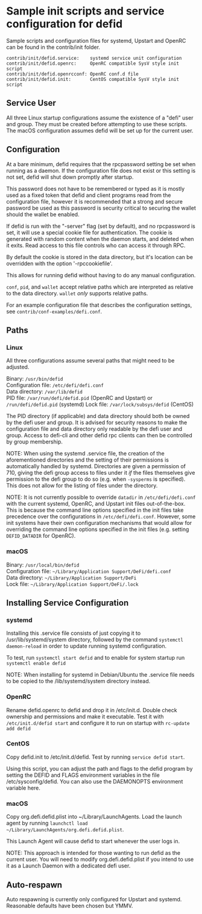 Sample init scripts and service configuration for defid
==========================================================

Sample scripts and configuration files for systemd, Upstart and OpenRC
can be found in the contrib/init folder.

    contrib/init/defid.service:    systemd service unit configuration
    contrib/init/defid.openrc:     OpenRC compatible SysV style init script
    contrib/init/defid.openrcconf: OpenRC conf.d file
    contrib/init/defid.init:       CentOS compatible SysV style init script

Service User
---------------------------------

All three Linux startup configurations assume the existence of a "defi" user
and group.  They must be created before attempting to use these scripts.
The macOS configuration assumes defid will be set up for the current user.

Configuration
---------------------------------

At a bare minimum, defid requires that the rpcpassword setting be set
when running as a daemon.  If the configuration file does not exist or this
setting is not set, defid will shut down promptly after startup.

This password does not have to be remembered or typed as it is mostly used
as a fixed token that defid and client programs read from the configuration
file, however it is recommended that a strong and secure password be used
as this password is security critical to securing the wallet should the
wallet be enabled.

If defid is run with the "-server" flag (set by default), and no rpcpassword is set,
it will use a special cookie file for authentication. The cookie is generated with random
content when the daemon starts, and deleted when it exits. Read access to this file
controls who can access it through RPC.

By default the cookie is stored in the data directory, but it's location can be overridden
with the option '-rpccookiefile'.

This allows for running defid without having to do any manual configuration.

`conf`, `pid`, and `wallet` accept relative paths which are interpreted as
relative to the data directory. `wallet` *only* supports relative paths.

For an example configuration file that describes the configuration settings,
see `contrib/conf-examples/defi.conf`.

Paths
---------------------------------

### Linux

All three configurations assume several paths that might need to be adjusted.

Binary:              `/usr/bin/defid`  
Configuration file:  `/etc/defi/defi.conf`  
Data directory:      `/var/lib/defid`  
PID file:            `/var/run/defi/defid.pid` (OpenRC and Upstart) or `/run/defi/defid.pid` (systemd)
Lock file:           `/var/lock/subsys/defid` (CentOS)  

The PID directory (if applicable) and data directory should both be owned by the
defi user and group. It is advised for security reasons to make the
configuration file and data directory only readable by the defi user and
group. Access to defi-cli and other defid rpc clients can then be
controlled by group membership.

NOTE: When using the systemd .service file, the creation of the aforementioned
directories and the setting of their permissions is automatically handled by
systemd. Directories are given a permission of 710, giving the defi group
access to files under it _if_ the files themselves give permission to the
defi group to do so (e.g. when `-sysperms` is specified). This does not allow
for the listing of files under the directory.

NOTE: It is not currently possible to override `datadir` in
`/etc/defi/defi.conf` with the current systemd, OpenRC, and Upstart init
files out-of-the-box. This is because the command line options specified in the
init files take precedence over the configurations in
`/etc/defi/defi.conf`. However, some init systems have their own
configuration mechanisms that would allow for overriding the command line
options specified in the init files (e.g. setting `DEFID_DATADIR` for
OpenRC).

### macOS

Binary:              `/usr/local/bin/defid`  
Configuration file:  `~/Library/Application Support/DeFi/defi.conf`  
Data directory:      `~/Library/Application Support/DeFi`  
Lock file:           `~/Library/Application Support/DeFi/.lock`

Installing Service Configuration
-----------------------------------

### systemd

Installing this .service file consists of just copying it to
/usr/lib/systemd/system directory, followed by the command
`systemctl daemon-reload` in order to update running systemd configuration.

To test, run `systemctl start defid` and to enable for system startup run
`systemctl enable defid`

NOTE: When installing for systemd in Debian/Ubuntu the .service file needs to be copied to the /lib/systemd/system directory instead.

### OpenRC

Rename defid.openrc to defid and drop it in /etc/init.d.  Double
check ownership and permissions and make it executable.  Test it with
`/etc/init.d/defid start` and configure it to run on startup with
`rc-update add defid`

### CentOS

Copy defid.init to /etc/init.d/defid. Test by running `service defid start`.

Using this script, you can adjust the path and flags to the defid program by
setting the DEFID and FLAGS environment variables in the file
/etc/sysconfig/defid. You can also use the DAEMONOPTS environment variable here.

### macOS

Copy org.defi.defid.plist into ~/Library/LaunchAgents. Load the launch agent by
running `launchctl load ~/Library/LaunchAgents/org.defi.defid.plist`.

This Launch Agent will cause defid to start whenever the user logs in.

NOTE: This approach is intended for those wanting to run defid as the current user.
You will need to modify org.defi.defid.plist if you intend to use it as a
Launch Daemon with a dedicated defi user.

Auto-respawn
-----------------------------------

Auto respawning is currently only configured for Upstart and systemd.
Reasonable defaults have been chosen but YMMV.
